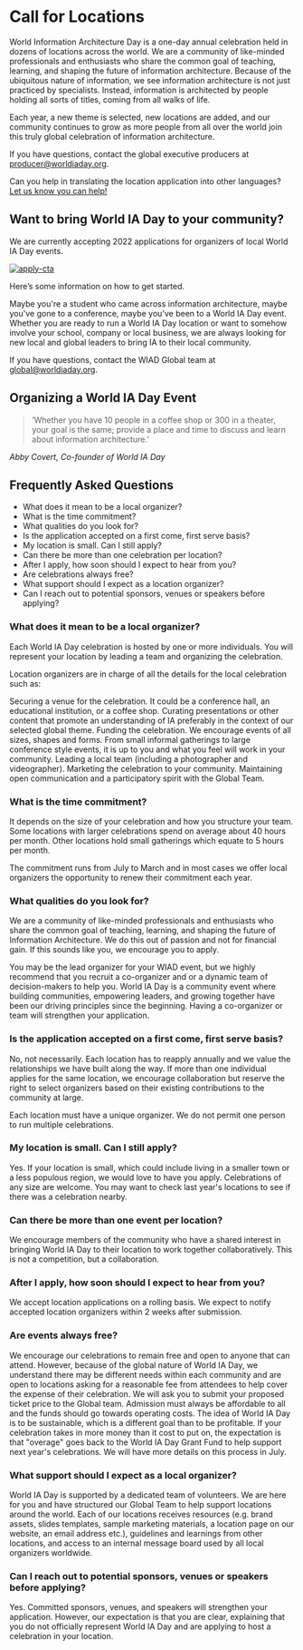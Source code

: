 # Call for Locations

World Information Architecture Day is a one-day annual celebration held in dozens of locations across the world. We are a community of like-minded professionals and enthusiasts who share the common goal of teaching, learning, and shaping the future of information architecture. Because of the ubiquitous nature of information, we see information architecture is not just practiced by specialists. Instead, information is architected by people holding all sorts of titles, coming from all walks of life.

Each year, a new theme is selected, new locations are added, and our community continues to grow as more people from all over the world join this truly global celebration of information architecture.

If you have questions, contact the global executive producers at producer@worldiaday.org.

Can you help in translating the location application into other languages? [Let us know you can help!](mailto:global@worldiaday.org)

## Want to bring World IA Day to your community?
We are currently accepting 2022 applications for organizers of local World IA Day events. 

[![apply-cta](https://user-images.githubusercontent.com/603924/119270328-04426e00-bbb1-11eb-9c71-c073e0239c14.png)](https://tally.so/r/w54JM3)


Here’s some information on how to get started.

Maybe you're a student who came across information architecture, maybe you've gone to a conference, maybe you've been to a World IA Day event. Whether you are ready to run a World IA Day location or want to somehow involve your school, company or local business, we are always looking for new local and global leaders to bring IA to their local community.

If you have questions, contact the WIAD Global team at global@worldiaday.org.

## Organizing a World IA Day Event
> ‘Whether you have 10 people in a coffee shop or 300 in a theater, your goal is the same; provide a place and time to discuss and learn about information architecture.’

_Abby Covert, Co-founder of World IA Day_



## Frequently Asked Questions
- What does it mean to be a local organizer?
- What is the time commitment?
- What qualities do you look for?
- Is the application accepted on a first come, first serve basis?
- My location is small. Can I still apply?
- Can there be more than one celebration per location?
- After I apply, how soon should I expect to hear from you?
- Are celebrations always free?
- What support should I expect as a location organizer?
- Can I reach out to potential sponsors, venues or speakers before applying?

### What does it mean to be a local organizer?
Each World IA Day celebration is hosted by one or more individuals. You will represent your location by leading a team and organizing the celebration.

Location organizers are in charge of all the details for the local celebration such as:

Securing a venue for the celebration. It could be a conference hall, an educational institution, or a coffee shop.
Curating presentations or other content that promote an understanding of IA preferably in the context of our selected global theme.
Funding the celebration. We encourage events of all sizes, shapes and forms. From small informal gatherings to large conference style events, it is up to you and what you feel will work in your community.
Leading a local team (including a photographer and videographer).
Marketing the celebration to your community.
Maintaining open communication and a participatory spirit with the Global Team.

### What is the time commitment?
It depends on the size of your celebration and how you structure your team. Some locations with larger celebrations spend on average about 40 hours per month. Other locations hold small gatherings which equate to 5 hours per month.

The commitment runs from July to March and in most cases we offer local organizers the opportunity to renew their commitment each year.


### What qualities do you look for?
We are a community of like-minded professionals and enthusiasts who share the common goal of teaching, learning, and shaping the future of Information Architecture. We do this out of passion and not for financial gain. If this sounds like you, we encourage you to apply.

You may be the lead organizer for your WIAD event, but we highly recommend that you recruit a co-organizer and or a dynamic team of decision-makers to help you.  World IA Day is a community event where building communities, empowering leaders, and growing together have been our driving principles since the beginning. Having a co-organizer or team will strengthen your application.


### Is the application accepted on a first come, first serve basis?
No, not necessarily. Each location has to reapply annually and we value the relationships we have built along the way. If more than one individual applies for the same location, we encourage collaboration but reserve the right to select organizers based on their existing contributions to the community at large.

Each location must have a unique organizer. We do not permit one person to run multiple celebrations.


### My location is small. Can I still apply?
Yes. If your location is small, which could include living in a smaller town or a less populous region, we would love to have you apply. Celebrations of any size are welcome. You may want to check last year's locations to see if there was a celebration nearby.


### Can there be more than one event per location?
We encourage members of the community who have a shared interest in bringing World IA Day to their location to work together collaboratively. This is not a competition, but a collaboration. 


### After I apply, how soon should I expect to hear from you?
We accept location applications on a rolling basis. We expect to notify accepted location organizers within 2 weeks after submission.


### Are events always free?
We encourage our celebrations to remain free and open to anyone that can attend. However, because of the global nature of World IA Day, we understand there may be different needs within each community and are open to locations asking for a reasonable fee from attendees to help cover the expense of their celebration. We will ask you to submit your proposed ticket price to the Global team. Admission must always be affordable to all and the funds should go towards operating costs. The idea of World IA Day is to be sustainable, which is a different goal than to be profitable. If your celebration takes in more money than it cost to put on, the expectation is that "overage" goes back to the World IA Day Grant Fund to help support next year's celebrations. We will have more details on this process in July.


### What support should I expect as a local organizer?
World IA Day is supported by a dedicated team of volunteers. We are here for you and have structured our Global Team to help support locations around the world. Each of our locations receives resources (e.g. brand assets, slides templates, sample marketing materials, a location page on our website, an email address etc.), guidelines and learnings from other locations, and access to an internal message board used by all local organizers worldwide.


### Can I reach out to potential sponsors, venues or speakers before applying?
Yes. Committed sponsors, venues, and speakers will strengthen your application. However, our expectation is that you are clear, explaining that you do not officially represent World IA Day and are applying to host a celebration in your location.
